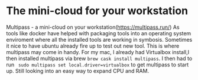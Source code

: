 # The mini-cloud for your workstation

Multipass - a mini-cloud on your workstation(https://multipass.run/) 
As tools like docker have helped with packaging tools into an operating system enviroment
where all the installed tools are working in symbosis. Sometimes it nice to have ubuntu already 
fire up to test out new tool. This is where multipass may come in handy. For my mac, I already 
had Virtualbox install,I then installed multipass via brew `brew cask install multipass`. I then
had to run ` sudo multipass set local.driver=virtualbox` to get multipass to start up. Still looking into an easy way to expand CPU and RAM.
